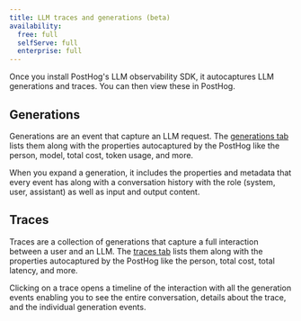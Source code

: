 ```yaml
---
title: LLM traces and generations (beta)
availability:
  free: full
  selfServe: full
  enterprise: full
---
```


Once you install PostHog's LLM observability SDK, it autocaptures LLM generations and traces. You can then view these in PostHog.

## Generations

Generations are an event that capture an LLM request. The [generations tab](https://us.posthog.com/llm-observability/generations) lists them along with the properties autocaptured by the PostHog like the person, model, total cost, token usage, and more.

When you expand a generation, it includes the properties and metadata that every event has along with a conversation history with the role (system, user, assistant) as well as input and output content.

<ProductScreenshot
  imageLight="https://res.cloudinary.com/dmukukwp6/image/upload/Clean_Shot_2025_01_23_at_14_47_43_2x_9223a3b730.png"
  imageDark="https://res.cloudinary.com/dmukukwp6/image/upload/Clean_Shot_2025_01_23_at_14_47_17_2x_0cc9075dd5.png"
  alt="LLM generations"
  classes="rounded"
/>

## Traces

Traces are a collection of generations that capture a full interaction between a user and an LLM. The [traces tab](https://us.posthog.com/llm-observability/traces) lists them along with the properties autocaptured by the PostHog like the person, total cost, total latency, and more.

Clicking on a trace opens a timeline of the interaction with all the generation events enabling you to see the entire conversation, details about the trace, and the individual generation events.

<ProductScreenshot
  imageLight="https://res.cloudinary.com/dmukukwp6/image/upload/Clean_Shot_2025_01_23_at_14_56_05_2x_5704304722.png"
  imageDark="https://res.cloudinary.com/dmukukwp6/image/upload/Clean_Shot_2025_01_23_at_14_56_22_2x_705d03500f.png"
  alt="LLM generations"
  classes="rounded"
/>